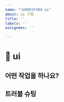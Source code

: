 ```yaml
---
name: "\U0001F484 ui"
about: ui 구현
title: ''
labels: ''
assignees: ''

---
```


# 💄 ui

## 어떤 작업을 하나요?

## 트러블 슈팅
